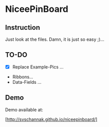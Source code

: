 # NiceePinBoard

## Instruction

Just look at the files. Damn, it is just so easy ;)...

## TO-DO

- [X] Replace Example-Pics ...
- Ribbons...
- Data-Fields ...

## Demo

Demo available at:

[http://svschannak.github.io/niceepinboard/]



